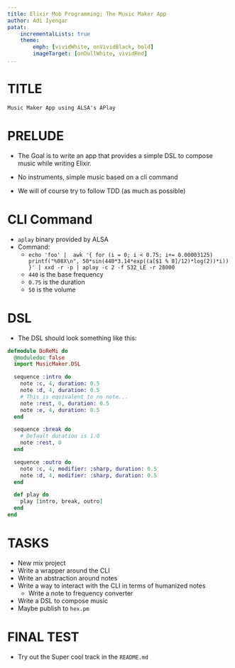 ```yaml
---
title: Elixir Mob Programming; The Music Maker App
author: Adi Iyengar
patat:
    incrementalLists: true
    theme:
        emph: [vividWhite, onVividBlack, bold]
        imageTarget: [onDullWhite, vividRed]
...
```


# TITLE
```
Music Maker App using ALSA's APlay
```

# PRELUDE

- The Goal is to write an app that provides a simple DSL to compose music while writing Elixir.

- No instruments, simple music based on a cli command

- We will of course try to follow TDD (as much as possible)

# CLI Command

- `aplay` binary provided by ALSA
- Command:
    * `echo 'foo' |  awk '{ for (i = 0; i < 0.75; i+= 0.00003125) printf("%08X\n", 50*sin(440*3.14*exp((a[$1 % 8]/12)*log(2))*i)) }' | xxd -r -p | aplay -c 2 -f S32_LE -r 28000`
    * `440` is the base frequency
    * `0.75` is the duration
    * `50` is the volume

# DSL

- The DSL should look something like this:

```elixir
defmodule DoReMi do
  @moduledoc false
  import MusicMaker.DSL

  sequence :intro do
    note :c, 4, duration: 0.5
    note :d, 4, duration: 0.5
    # This is equivalent to no note...
    note :rest, 0, duration: 0.5
    note :e, 4, duration: 0.5
  end

  sequence :break do
    # Default duration is 1.0
    note :rest, 0
  end

  sequence :outro do
    note :c, 4, modifier: :sharp, duration: 0.5
    note :d, 4, modifier: :sharp, duration: 0.5
  end

  def play do
    play [intro, break, outro]
  end
end
```

# TASKS

- New mix project
- Write a wrapper around the CLI
- Write an abstraction around notes
- Write a way to interact with the CLI in terms of humanized notes
    - Write a note to frequency converter
- Write a DSL to compose music
- Maybe publish to `hex.pm`

# FINAL TEST

- Try out the Super cool track in the `README.md`
